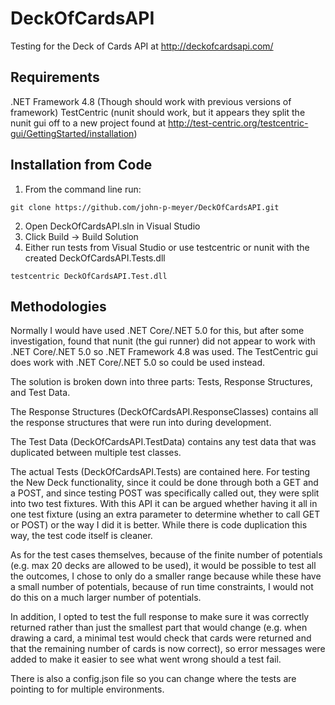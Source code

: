 # DeckOfCardsAPI
Testing for the Deck of Cards API at http://deckofcardsapi.com/

Requirements
------------

.NET Framework 4.8 (Though should work with previous versions of framework)
TestCentric (nunit should work, but it appears they split the nunit gui off to a new project found at http://test-centric.org/testcentric-gui/GettingStarted/installation)

Installation from Code
----------------------

1. From the command line run:

```
git clone https://github.com/john-p-meyer/DeckOfCardsAPI.git
```

2. Open DeckOfCardsAPI.sln in Visual Studio
3. Click Build -> Build Solution
4. Either run tests from Visual Studio or use testcentric or nunit with the created DeckOfCardsAPI.Tests.dll
```
testcentric DeckOfCardsAPI.Test.dll
```

Methodologies
-------------

Normally I would have used .NET Core/.NET 5.0 for this, but after some investigation, found that nunit (the gui runner) did not appear to work with .NET Core/.NET 5.0
so .NET Framework 4.8 was used. The TestCentric gui does work with .NET Core/.NET 5.0 so could be used instead.

The solution is broken down into three parts: Tests, Response Structures, and Test Data.

The Response Structures (DeckOfCardsAPI.ResponseClasses) contains all the response structures that were run into during development.

The Test Data (DeckOfCardsAPI.TestData) contains any test data that was duplicated between multiple test classes.

The actual Tests (DeckOfCardsAPI.Tests) are contained here. For testing the New Deck functionality, since it could be done through both a GET and a POST,
and since testing POST was specifically called out, they were split into two test fixtures. With this API it can be argued whether having it all in one 
test fixture (using an extra parameter to determine whether to call GET or POST) or the way I did it is better. While there is code duplication this way,
the test code itself is cleaner.

As for the test cases themselves, because of the finite number of potentials (e.g. max 20 decks are allowed to be used), it would be possible to test all
the outcomes, I chose to only do a smaller range because while these have a small number of potentials, because of run time constraints, I would not do this 
on a much larger number of potentials.

In addition, I opted to test the full response to make sure it was correctly returned rather than just the smallest part that would change (e.g. when drawing
a card, a minimal test would check that cards were returned and that the remaining number of cards is now correct), so error messages were added to make it 
easier to see what went wrong should a test fail.

There is also a config.json file so you can change where the tests are pointing to for multiple environments.
